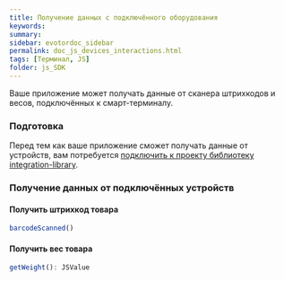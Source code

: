 ```yaml
---
title: Получение данных с подключённого оборудования
keywords:
summary:
sidebar: evotordoc_sidebar
permalink: doc_js_devices_interactions.html
tags: [Терминал, JS]
folder: js_SDK
---
```


Ваше приложение может получать данные от сканера штрихкодов и весов, подключённых к смарт-терминалу.

### Подготовка

Перед тем как ваше приложение сможет получать данные от устройств, вам потребуется [подключить к проекту библиотеку integration-library](/doc_java_integration_library_connection.html).

### Получение данных от подключённых устройств

#### Получить штрихкод товара

```javascript
barcodeScanned()

```

<!-- Функция возвращает... -->

#### Получить вес товара

```javascript
getWeight(): JSValue
```

<!-- Функция возвращает... -->
